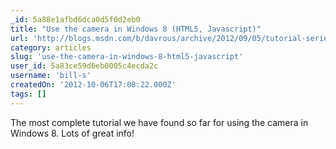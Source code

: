 ```yaml
---
_id: 5a88e1afbd6dca0d5f0d2eb0
title: "Use the camera in Windows 8 (HTML5, Javascript)"
url: 'http://blogs.msdn.com/b/davrous/archive/2012/09/05/tutorial-series-using-winjs-amp-winrt-to-build-a-fun-html5-camera-application.aspx'
category: articles
slug: 'use-the-camera-in-windows-8-html5-javascript'
user_id: 5a83ce59d6eb0005c4ecda2c
username: 'bill-s'
createdOn: '2012-10-06T17:08:22.000Z'
tags: []
---
```


The most complete tutorial we have found so far for using the camera in Windows 8. Lots of great info!
